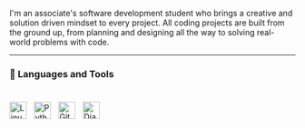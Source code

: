 I'm an associate's software development student who brings a creative and solution driven mindset to every project. All coding projects are built from the ground up, from 
planning and designing all the way to solving real-world problems with code.

---

### 🧰 Languages and Tools


<img align="left" alt="Linux" width="30px" style="padding-right:10px;" src="https://cdn.jsdelivr.net/gh/devicons/devicon/icons/linux/linux-original.svg" />
<img align="left" alt="Python" width="30px" style="padding-right:10px;" src="https://cdn.jsdelivr.net/gh/devicons/devicon/icons/python/python-plain.svg" />
<img align="left" alt="Git" width="30px" style="padding-right:10px;" src="https://cdn.jsdelivr.net/gh/devicons/devicon/icons/git/git-plain-wordmark.svg" />
<img align="left" alt="Django" width="30px" style="padding-right:10px;" src="https://cdn.jsdelivr.net/gh/devicons/devicon/icons/django/django-plain-wordmark.svg" />
<bt />

#
